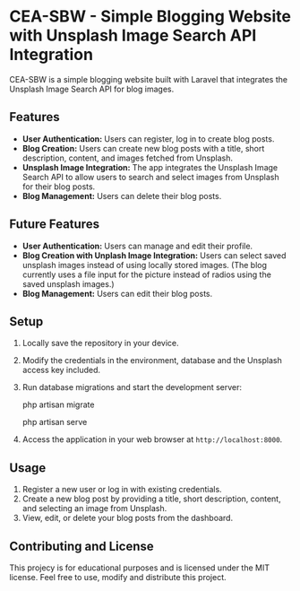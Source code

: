# CEA-SBW - Simple Blogging Website with Unsplash Image Search API Integration

CEA-SBW is a simple blogging website built with Laravel that integrates the Unsplash Image Search API for blog images.

## Features

-   **User Authentication:** Users can register, log in to create blog posts.
-   **Blog Creation:** Users can create new blog posts with a title, short description, content, and images fetched from Unsplash.
-   **Unsplash Image Integration:** The app integrates the Unsplash Image Search API to allow users to search and select images from Unsplash for their blog posts.
-   **Blog Management:** Users can delete their blog posts.

## Future Features

-   **User Authentication:** Users can manage and edit their profile.
-   **Blog Creation with Unplash Image Integration:** Users can select saved unsplash images instead of using locally stored images. (The blog currently uses a file input for the picture instead of radios using the saved unsplash images.)
-   **Blog Management:** Users can edit their blog posts.

## Setup

1. Locally save the repository in your device.

2. Modify the credentials in the environment, database and the Unsplash access key included.

3. Run database migrations and start the development server:

    php artisan migrate

    php artisan serve

4. Access the application in your web browser at `http://localhost:8000`.

## Usage

1. Register a new user or log in with existing credentials.
2. Create a new blog post by providing a title, short description, content, and selecting an image from Unsplash.
3. View, edit, or delete your blog posts from the dashboard.

## Contributing and License

This projecy is for educational purposes and is licensed under the MIT license. Feel free to use, modify and distribute this project.
